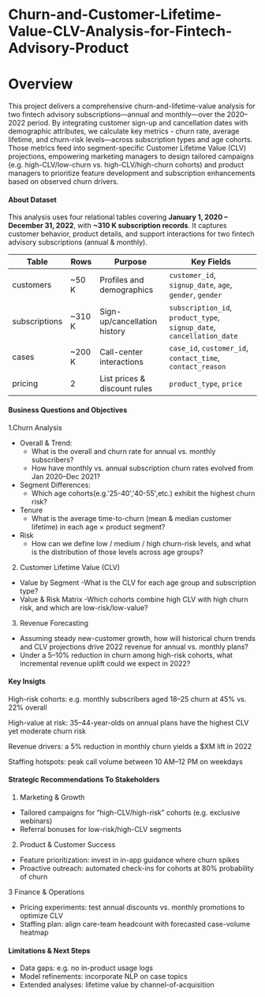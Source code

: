 # Churn-and-Customer-Lifetime-Value-CLV-Analysis-for-Fintech-Advisory-Product

# Overview

This project delivers a comprehensive churn-and-lifetime-value analysis for two fintech advisory subscriptions—annual and monthly—over the 2020–2022 period. By integrating customer sign-up and cancellation dates with demographic attributes, we calculate key metrics - churn rate, average lifetime, and churn-risk levels—across subscription types and age cohorts. Those metrics feed into segment-specific Customer Lifetime Value (CLV) projections, empowering marketing managers to design tailored campaigns (e.g. high-CLV/low-churn vs. high-CLV/high-churn cohorts) and product managers to prioritize feature development and subscription enhancements based on observed churn drivers.

#### About Dataset
This analysis uses four relational tables covering **January 1, 2020 – December 31, 2022**, with **~310 K subscription records**. It captures customer behavior, product details, and support interactions for two fintech advisory subscriptions (annual & monthly).

| Table           | Rows     | Purpose                                  | Key Fields                                                            |
| --------------- | -------  | ---------------------------------------- | --------------------------------------------------------------------- |
| customers       | ~50 K    | Profiles and demographics                | `customer_id`, `signup_date`, `age`, `gender`, `gender`               |
| subscriptions   | ~310 K   | Sign-up/cancellation history             | `subscription_id`,  `product_type`, `signup_date`, `cancellation_date`|
| cases           | ~200 K   | Call-center interactions                 | `case_id`, `customer_id`, `contact_time`, `contact_reason`            |
| pricing         | 2        | List prices & discount rules             | `product_type`, `price`                                               |

#### Business Questions and Objectives

1.Churn Analysis

- Overall & Trend:
  - What is the overall and churn rate for annual vs. monthly subscribers?
  - How have monthly vs. annual subscription churn rates evolved from Jan 2020–Dec 2021?
- Segment Differences:
  - Which age cohorts(e.g.'25-40','40-55',etc.) exhibit the highest churn risk?
- Tenure
  - What is the average time-to-churn (mean & median customer lifetime) in each age × product segment?
- Risk
  - How can we define low / medium / high churn-risk levels, and what is the distribution of those levels across age groups? 

2. Customer Lifetime Value (CLV)
- Value by Segment
  -What is the CLV for each age group and subscription type?
- Value & Risk Matrix
  -Which cohorts combine high CLV with high churn risk, and which are low-risk/low-value?

3. Revenue Forecasting

- Assuming steady new-customer growth, how will historical churn trends and CLV projections drive 2022 revenue for annual vs. monthly plans?
- Under a 5–10% reduction in churn among high-risk cohorts, what incremental revenue uplift could we expect in 2022?

#### Key Insigts

High-risk cohorts: e.g. monthly subscribers aged 18–25 churn at 45% vs. 22% overall

High-value at risk: 35–44-year-olds on annual plans have the highest CLV yet moderate churn risk

Revenue drivers: a 5% reduction in monthly churn yields a $XM lift in 2022

Staffing hotspots: peak call volume between 10 AM–12 PM on weekdays

#### Strategic Recommendations To Stakeholders

1. Marketing & Growth
- Tailored campaigns for “high-CLV/high-risk” cohorts (e.g. exclusive webinars)
- Referral bonuses for low-risk/high-CLV segments

2. Product & Customer Success
- Feature prioritization: invest in in-app guidance where churn spikes
- Proactive outreach: automated check-ins for cohorts at 80% probability of churn

3 Finance & Operations
- Pricing experiments: test annual discounts vs. monthly promotions to optimize CLV
- Staffing plan: align care-team headcount with forecasted case-volume heatmap

#### Limitations & Next Steps
- Data gaps: e.g. no in-product usage logs
- Model refinements: incorporate NLP on case topics
- Extended analyses: lifetime value by channel-of-acquisition


